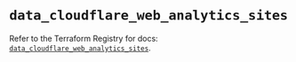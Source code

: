 # `data_cloudflare_web_analytics_sites`

Refer to the Terraform Registry for docs: [`data_cloudflare_web_analytics_sites`](https://registry.terraform.io/providers/cloudflare/cloudflare/5.2.0/docs/data-sources/web_analytics_sites).
